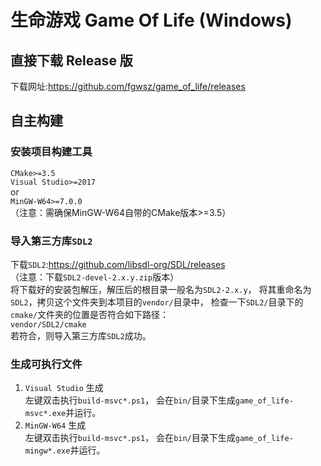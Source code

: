 # 生命游戏 Game Of Life (Windows)
## 直接下载 Release 版
下载网址:<https://github.com/fgwsz/game_of_life/releases>
## 自主构建
### 安装项目构建工具
`CMake>=3.5`  
`Visual Studio>=2017`  
or  
`MinGW-W64>=7.0.0`  
（注意：需确保MinGW-W64自带的CMake版本>=3.5）  
### 导入第三方库`SDL2`
下载`SDL2`:<https://github.com/libsdl-org/SDL/releases>  
（注意：下载`SDL2-devel-2.x.y.zip`版本）  
将下载好的安装包解压，解压后的根目录一般名为`SDL2-2.x.y`，
将其重命名为`SDL2`，拷贝这个文件夹到本项目的`vendor/`目录中，
检查一下`SDL2/`目录下的`cmake/`文件夹的位置是否符合如下路径：  
`vendor/SDL2/cmake`  
若符合，则导入第三方库`SDL2`成功。
### 生成可执行文件
1. `Visual Studio` 生成  
左键双击执行`build-msvc*.ps1`，
会在`bin/`目录下生成`game_of_life-msvc*.exe`并运行。
2. `MinGW-W64` 生成  
左键双击执行`build-msvc*.ps1`，
会在`bin/`目录下生成`game_of_life-mingw*.exe`并运行。
